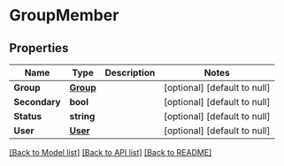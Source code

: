 # GroupMember

## Properties
Name | Type | Description | Notes
------------ | ------------- | ------------- | -------------
**Group** | [**Group**](Group.md) |  | [optional] [default to null]
**Secondary** | **bool** |  | [optional] [default to null]
**Status** | **string** |  | [optional] [default to null]
**User** | [**User**](User.md) |  | [optional] [default to null]

[[Back to Model list]](../README.md#documentation-for-models) [[Back to API list]](../README.md#documentation-for-api-endpoints) [[Back to README]](../README.md)


